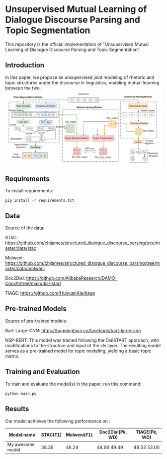 # Unsupervised Mutual Learning of Dialogue Discourse Parsing and Topic Segmentation

This repository is the official implementation of "Unsupervised Mutual Learning of Dialogue Discourse Parsing and Topic Segmentation".

## Introduction
In this paper, we propose an unsupervised joint modeling of rhetoric and topic structures under the discourse in linguistics, enabling mutual learning between the two.
![Model Architecture](https://github.com/Jeff-Sue/URT/blob/main/main2.png)
## Requirements

To install requirements:

```setup
pip install -r requirements.txt
```

## Data

Source of the data:

STAC: https://github.com/chijames/structured_dialogue_discourse_parsing/tree/master/data/stac

Molweni: https://github.com/chijames/structured_dialogue_discourse_parsing/tree/master/data/molweni

Doc2Dial: https://github.com/AlibabaResearch/DAMO-ConvAI/tree/main/dial-start

TIAGE: https://github.com/HuiyuanXie/tiage

## Pre-trained Models

Source of pre-trained models:

Bart-Large-CNN: https://huggingface.co/facebook/bart-large-cnn

NSP-BERT: This model was trained following the DialSTART approach, with modifications to the structure and input of the cls layer. The resulting model serves as a pre-trained model for topic modeling, yielding a basic topic matrix.


## Training and Evaluation

To train and evaluate the model(s) in the paper, run this command:

```train
python main.py
```

## Results

Our model achieves the following performance on :

| Model name         | STAC(F1) |Molweni(F1) | Doc2Dial(Pk, WD) | TIAGE(Pk, WD)|
| ------------------ |---------------- | -------------- |---------------- | -------------- |
| My awesome model   |     38.38     |     46.24      | 44.96 49.49 | 48.53 53.00 |
